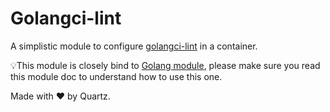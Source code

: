 # Golangci-lint

A simplistic module to configure [golangci-lint](https://golangci-lint.run/) in a container.

💡This module is closely bind to [Golang module](../golang), please make sure you read this module doc to understand 
how to use this one.

Made with ❤️ by Quartz.